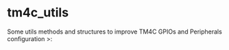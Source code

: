# tm4c_utils

Some utils methods and structures to improve TM4C GPIOs and Peripherals configuration >:
